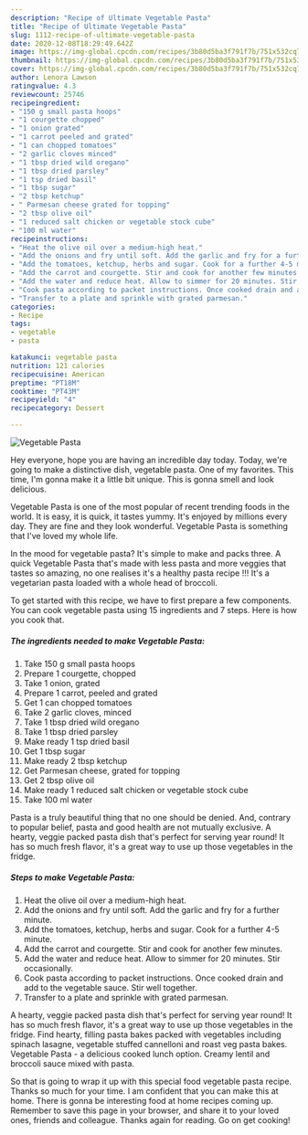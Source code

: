 ```yaml
---
description: "Recipe of Ultimate Vegetable Pasta"
title: "Recipe of Ultimate Vegetable Pasta"
slug: 1112-recipe-of-ultimate-vegetable-pasta
date: 2020-12-08T18:29:49.642Z
image: https://img-global.cpcdn.com/recipes/3b80d5ba3f791f7b/751x532cq70/vegetable-pasta-recipe-main-photo.jpg
thumbnail: https://img-global.cpcdn.com/recipes/3b80d5ba3f791f7b/751x532cq70/vegetable-pasta-recipe-main-photo.jpg
cover: https://img-global.cpcdn.com/recipes/3b80d5ba3f791f7b/751x532cq70/vegetable-pasta-recipe-main-photo.jpg
author: Lenora Lawson
ratingvalue: 4.3
reviewcount: 25746
recipeingredient:
- "150 g small pasta hoops"
- "1 courgette chopped"
- "1 onion grated"
- "1 carrot peeled and grated"
- "1 can chopped tomatoes"
- "2 garlic cloves minced"
- "1 tbsp dried wild oregano"
- "1 tbsp dried parsley"
- "1 tsp dried basil"
- "1 tbsp sugar"
- "2 tbsp ketchup"
- " Parmesan cheese grated for topping"
- "2 tbsp olive oil"
- "1 reduced salt chicken or vegetable stock cube"
- "100 ml water"
recipeinstructions:
- "Heat the olive oil over a medium-high heat."
- "Add the onions and fry until soft. Add the garlic and fry for a further minute."
- "Add the tomatoes, ketchup, herbs and sugar. Cook for a further 4-5 minute."
- "Add the carrot and courgette. Stir and cook for another few minutes."
- "Add the water and reduce heat. Allow to simmer for 20 minutes. Stir occasionally."
- "Cook pasta according to packet instructions. Once cooked drain and add to the vegetable sauce. Stir well together."
- "Transfer to a plate and sprinkle with grated parmesan."
categories:
- Recipe
tags:
- vegetable
- pasta

katakunci: vegetable pasta 
nutrition: 121 calories
recipecuisine: American
preptime: "PT18M"
cooktime: "PT43M"
recipeyield: "4"
recipecategory: Dessert

---
```



![Vegetable Pasta](https://img-global.cpcdn.com/recipes/3b80d5ba3f791f7b/751x532cq70/vegetable-pasta-recipe-main-photo.jpg)

Hey everyone, hope you are having an incredible day today. Today, we're going to make a distinctive dish, vegetable pasta. One of my favorites. This time, I'm gonna make it a little bit unique. This is gonna smell and look delicious.

Vegetable Pasta is one of the most popular of recent trending foods in the world. It is easy, it is quick, it tastes yummy. It's enjoyed by millions every day. They are fine and they look wonderful. Vegetable Pasta is something that I've loved my whole life.

In the mood for vegetable pasta? It&#39;s simple to make and packs three. A quick Vegetable Pasta that&#39;s made with less pasta and more veggies that tastes so amazing, no one realises it&#39;s a healthy pasta recipe !!! It&#39;s a vegetarian pasta loaded with a whole head of broccoli.


To get started with this recipe, we have to first prepare a few components. You can cook vegetable pasta using 15 ingredients and 7 steps. Here is how you cook that.

<!--inarticleads1-->

##### The ingredients needed to make Vegetable Pasta:

1. Take 150 g small pasta hoops
1. Prepare 1 courgette, chopped
1. Take 1 onion, grated
1. Prepare 1 carrot, peeled and grated
1. Get 1 can chopped tomatoes
1. Take 2 garlic cloves, minced
1. Take 1 tbsp dried wild oregano
1. Take 1 tbsp dried parsley
1. Make ready 1 tsp dried basil
1. Get 1 tbsp sugar
1. Make ready 2 tbsp ketchup
1. Get  Parmesan cheese, grated for topping
1. Get 2 tbsp olive oil
1. Make ready 1 reduced salt chicken or vegetable stock cube
1. Take 100 ml water


Pasta is a truly beautiful thing that no one should be denied. And, contrary to popular belief, pasta and good health are not mutually exclusive. A hearty, veggie packed pasta dish that&#39;s perfect for serving year round! It has so much fresh flavor, it&#39;s a great way to use up those vegetables in the fridge. 

<!--inarticleads2-->

##### Steps to make Vegetable Pasta:

1. Heat the olive oil over a medium-high heat.
1. Add the onions and fry until soft. Add the garlic and fry for a further minute.
1. Add the tomatoes, ketchup, herbs and sugar. Cook for a further 4-5 minute.
1. Add the carrot and courgette. Stir and cook for another few minutes.
1. Add the water and reduce heat. Allow to simmer for 20 minutes. Stir occasionally.
1. Cook pasta according to packet instructions. Once cooked drain and add to the vegetable sauce. Stir well together.
1. Transfer to a plate and sprinkle with grated parmesan.


A hearty, veggie packed pasta dish that&#39;s perfect for serving year round! It has so much fresh flavor, it&#39;s a great way to use up those vegetables in the fridge. Find hearty, filling pasta bakes packed with vegetables including spinach lasagne, vegetable stuffed cannelloni and roast veg pasta bakes. Vegetable Pasta - a delicious cooked lunch option. Creamy lentil and broccoli sauce mixed with pasta. 

So that is going to wrap it up with this special food vegetable pasta recipe. Thanks so much for your time. I am confident that you can make this at home. There is gonna be interesting food at home recipes coming up. Remember to save this page in your browser, and share it to your loved ones, friends and colleague. Thanks again for reading. Go on get cooking!
